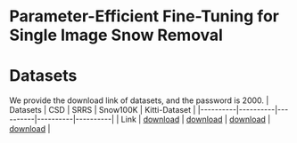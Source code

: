 # Parameter-Efficient Fine-Tuning for Single Image Snow Removal


# Datasets
We provide the download link of datasets, and the password is 2000.
|  Datasets  |  CSD  |  SRRS  | Snow100K  | Kitti-Dataset |
|----------|----------|----------|----------|----------|
|  Link  |  [download](https://pan.baidu.com/s/19VuisOQmt1jee0kXwQ7qGg)  |  [download](https://pan.baidu.com/s/1eO4mXtpXeHh7R16UqLJDMQ)  |  [download](https://pan.baidu.com/s/1lMSVgmcDGOmWFvdq_Od2-Q)  | [download](https://pan.baidu.com/s/1FeDMSQBr6SJWhvE84R0WmQ?pwd=rmyh)  |
